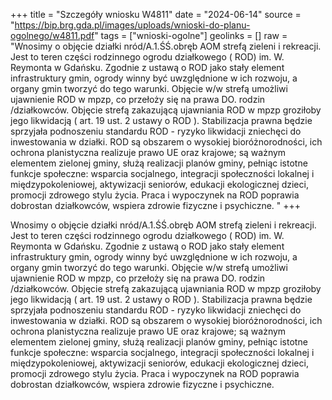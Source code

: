 +++
title = "Szczegóły wniosku W4811"
date = "2024-06-14"
source = "https://bip.brg.gda.pl/images/uploads/wnioski-do-planu-ogolnego/w4811.pdf"
tags = ["wnioski-ogolne"]
geolinks = []
raw = "Wnosimy o objęcie działki nród/A.1.ŚŚ.obręb AOM strefą zieleni i rekreacji. Jest to teren części rodzinnego ogrodu działkowego ( ROD) im. W. Reymonta w Gdańsku. Zgodnie z ustawą o ROD jako stały element infrastruktury gmin, ogrody winny być uwzględnione w ich rozwoju, a organy gmin tworzyć do tego warunki. Objęcie w/w strefą umożliwi ujawnienie ROD w mpzp, co przełoży się na prawa DO. rodzin /działkowców. Objęcie strefą zakazującą ujawniania ROD w mpzp groziłoby jego likwidacją ( art. 19 ust. 2 ustawy o ROD ). Stabilizacja prawna będzie sprzyjała podnoszeniu standardu ROD - ryzyko likwidacji zniechęci do inwestowania w działki. ROD są obszarem o wysokiej bioróżnorodności, ich ochrona planistyczna realizuje prawo UE oraz krajowe; są ważnym elementem zielonej gminy, służą realizacji planów gminy, pełniąc istotne funkcje społeczne: wsparcia socjalnego, integracji społeczności lokalnej i międzypokoleniowej, aktywizacji seniorów, edukacji ekologicznej dzieci, promocji zdrowego stylu życia. Praca i wypoczynek na ROD poprawia dobrostan działkowców, wspiera zdrowie fizyczne i psychiczne. "
+++

Wnosimy o objęcie działki nród/A.1.ŚŚ.obręb AOM strefą zieleni i rekreacji. Jest to teren
części rodzinnego ogrodu działkowego ( ROD) im. W. Reymonta w Gdańsku. Zgodnie z ustawą o
ROD jako stały element infrastruktury gmin, ogrody winny być uwzględnione w ich rozwoju, a organy
gmin tworzyć do tego warunki. Objęcie w/w strefą umożliwi ujawnienie ROD w mpzp, co przełoży się na
prawa DO. rodzin /działkowców. Objęcie strefą zakazującą ujawniania ROD w mpzp groziłoby jego
likwidacją ( art. 19 ust. 2 ustawy o ROD ). Stabilizacja prawna będzie sprzyjała podnoszeniu standardu
ROD - ryzyko likwidacji zniechęci do inwestowania w działki. ROD są obszarem o wysokiej
bioróżnorodności, ich ochrona planistyczna realizuje prawo UE oraz krajowe; są ważnym elementem
zielonej gminy, służą realizacji planów gminy, pełniąc istotne funkcje społeczne: wsparcia socjalnego,
integracji społeczności lokalnej i międzypokoleniowej, aktywizacji seniorów, edukacji ekologicznej dzieci,
promocji zdrowego stylu życia. Praca i wypoczynek na ROD poprawia dobrostan działkowców, wspiera
zdrowie fizyczne i psychiczne.



